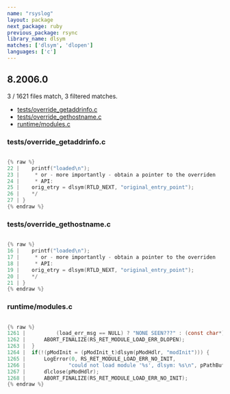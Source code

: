 ```yaml
---
name: "rsyslog"
layout: package
next_package: ruby
previous_package: rsync
library_name: dlsym
matches: ['dlsym', 'dlopen']
languages: ['c']
---
```

## 8.2006.0
3 / 1621 files match, 3 filtered matches.

 - [tests/override_getaddrinfo.c](#testsoverride_getaddrinfoc)
 - [tests/override_gethostname.c](#testsoverride_gethostnamec)
 - [runtime/modules.c](#runtimemodulesc)

### tests/override_getaddrinfo.c

```c

{% raw %}
22 | 	printf("loaded\n");
23 | 	 * or - more importantly - obtain a pointer to the overriden
24 | 	 * API:
25 | 	orig_etry = dlsym(RTLD_NEXT, "original_entry_point");
26 | 	*/
27 | }
{% endraw %}

```
### tests/override_gethostname.c

```c

{% raw %}
16 | 	printf("loaded\n");
17 | 	 * or - more importantly - obtain a pointer to the overriden
18 | 	 * API:
19 | 	orig_etry = dlsym(RTLD_NEXT, "original_entry_point");
20 | 	*/
21 | }
{% endraw %}

```
### runtime/modules.c

```c

{% raw %}
1261 | 			(load_err_msg == NULL) ? "NONE SEEN???" : (const char*) cstrGetSzStrNoNULL(load_err_msg));
1262 | 		ABORT_FINALIZE(RS_RET_MODULE_LOAD_ERR_DLOPEN);
1263 | 	}
1264 | 	if(!(pModInit = (pModInit_t)dlsym(pModHdlr, "modInit"))) {
1265 | 		LogError(0, RS_RET_MODULE_LOAD_ERR_NO_INIT,
1266 | 			 	"could not load module '%s', dlsym: %s\n", pPathBuf, dlerror());
1267 | 		dlclose(pModHdlr);
1268 | 		ABORT_FINALIZE(RS_RET_MODULE_LOAD_ERR_NO_INIT);
{% endraw %}

```